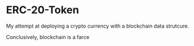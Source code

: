 # ERC-20-Token

My attempt at deploying a crypto currency with a blockchain data strutcure.

Conclusively, blockchain is a farce
